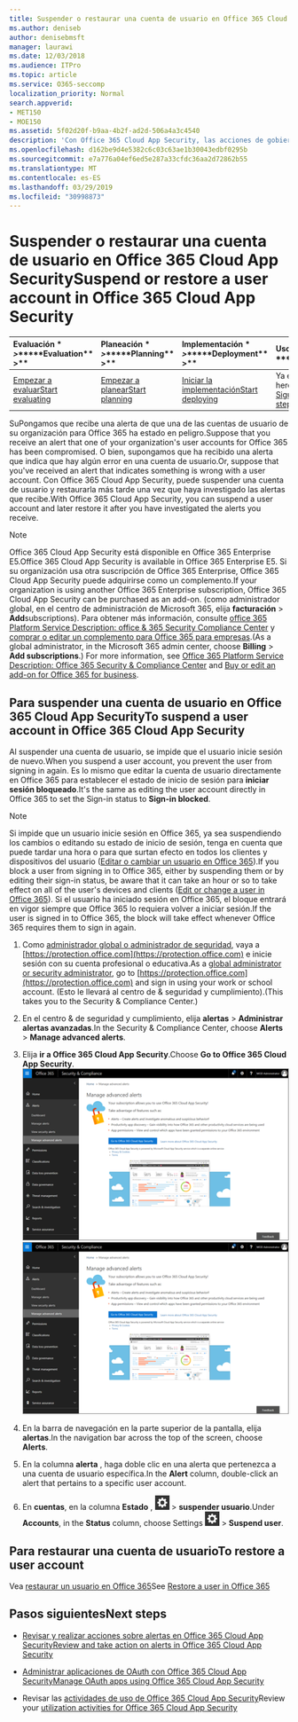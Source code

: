 ```yaml
---
title: Suspender o restaurar una cuenta de usuario en Office 365 Cloud App Security
ms.author: deniseb
author: denisebmsft
manager: laurawi
ms.date: 12/03/2018
ms.audience: ITPro
ms.topic: article
ms.service: O365-seccomp
localization_priority: Normal
search.appverid:
- MET150
- MOE150
ms.assetid: 5f02d20f-b9aa-4b2f-ad2d-506a4a3c4540
description: 'Con Office 365 Cloud App Security, las acciones de gobierno que puede realizar son suspender o anular la suspensión de una cuenta de usuario. '
ms.openlocfilehash: d162be9d4e5382c6c03c63ae1b30043edbf0295b
ms.sourcegitcommit: e7a776a04ef6ed5e287a33cfdc36aa2d72862b55
ms.translationtype: MT
ms.contentlocale: es-ES
ms.lasthandoff: 03/29/2019
ms.locfileid: "30998873"
---
```

# <a name="suspend-or-restore-a-user-account-in-office-365-cloud-app-security"></a><span data-ttu-id="b05ef-103">Suspender o restaurar una cuenta de usuario en Office 365 Cloud App Security</span><span class="sxs-lookup"><span data-stu-id="b05ef-103">Suspend or restore a user account in Office 365 Cloud App Security</span></span>

|<span data-ttu-id="b05ef-104">Evaluación \* *\>*\*</span><span class="sxs-lookup"><span data-stu-id="b05ef-104">\*\*\*\*Evaluation\*\* \>\*\*</span></span>|<span data-ttu-id="b05ef-105">Planeación \* *\>*\*</span><span class="sxs-lookup"><span data-stu-id="b05ef-105">\*\*\*\*Planning\*\* \>\*\*</span></span>|<span data-ttu-id="b05ef-106">Implementación \* *\>*\*</span><span class="sxs-lookup"><span data-stu-id="b05ef-106">\*\*\*\*Deployment\*\* \>\*\*</span></span>|<span data-ttu-id="b05ef-107">Uso \* \* \* \*</span><span class="sxs-lookup"><span data-stu-id="b05ef-107">\*\*\*\*Utilization\*\*\*\*</span></span>|
|:-----|:-----|:-----|:-----|
|[<span data-ttu-id="b05ef-108">Empezar a evaluar</span><span class="sxs-lookup"><span data-stu-id="b05ef-108">Start evaluating</span></span>](office-365-cas-overview.md) <br/> |[<span data-ttu-id="b05ef-109">Empezar a planear</span><span class="sxs-lookup"><span data-stu-id="b05ef-109">Start planning</span></span>](get-ready-for-office-365-cas.md) <br/> |[<span data-ttu-id="b05ef-110">Iniciar la implementación</span><span class="sxs-lookup"><span data-stu-id="b05ef-110">Start deploying</span></span>](turn-on-office-365-cas.md) <br/> |<span data-ttu-id="b05ef-111">Ya está aquí.</span><span class="sxs-lookup"><span data-stu-id="b05ef-111">You are here!</span></span>  <br/> [<span data-ttu-id="b05ef-112">Siguientes pasos</span><span class="sxs-lookup"><span data-stu-id="b05ef-112">Next steps</span></span>](#next-steps)<br/> |
   
<span data-ttu-id="b05ef-113">SuPongamos que recibe una alerta de que una de las cuentas de usuario de su organización para Office 365 ha estado en peligro.</span><span class="sxs-lookup"><span data-stu-id="b05ef-113">Suppose that you receive an alert that one of your organization's user accounts for Office 365 has been compromised.</span></span> <span data-ttu-id="b05ef-114">O bien, supongamos que ha recibido una alerta que indica que hay algún error en una cuenta de usuario.</span><span class="sxs-lookup"><span data-stu-id="b05ef-114">Or, suppose that you've received an alert that indicates something is wrong with a user account.</span></span> <span data-ttu-id="b05ef-115">Con Office 365 Cloud App Security, puede suspender una cuenta de usuario y restaurarla más tarde una vez que haya investigado las alertas que recibe.</span><span class="sxs-lookup"><span data-stu-id="b05ef-115">With Office 365 Cloud App Security, you can suspend a user account and later restore it after you have investigated the alerts you receive.</span></span>
  
> [!NOTE]
> <span data-ttu-id="b05ef-116">Office 365 Cloud App Security está disponible en Office 365 Enterprise E5.</span><span class="sxs-lookup"><span data-stu-id="b05ef-116">Office 365 Cloud App Security is available in Office 365 Enterprise E5.</span></span> <span data-ttu-id="b05ef-117">Si su organización usa otra suscripción de Office 365 Enterprise, Office 365 Cloud App Security puede adquirirse como un complemento.</span><span class="sxs-lookup"><span data-stu-id="b05ef-117">If your organization is using another Office 365 Enterprise subscription, Office 365 Cloud App Security can be purchased as an add-on.</span></span> <span data-ttu-id="b05ef-118">(como administrador global, en el centro de administración de Microsoft 365, elija **facturación** \> **Add**subscriptions). Para obtener más información, consulte [office 365 Platform Service Description: office &amp; 365 Security Compliance Center](https://technet.microsoft.com/en-us/library/dn933793.aspx) y [comprar o editar un complemento para Office 365 para empresas](https://support.office.com/article/4e7b57d6-b93b-457d-aecd-0ea58bff07a6).</span><span class="sxs-lookup"><span data-stu-id="b05ef-118">(As a global administrator, in the Microsoft 365 admin center, choose **Billing** \> **Add subscriptions**.) For more information, see [Office 365 Platform Service Description: Office 365 Security &amp; Compliance Center](https://technet.microsoft.com/en-us/library/dn933793.aspx) and [Buy or edit an add-on for Office 365 for business](https://support.office.com/article/4e7b57d6-b93b-457d-aecd-0ea58bff07a6).</span></span> 
  
## <a name="to-suspend-a-user-account-in-office-365-cloud-app-security"></a><span data-ttu-id="b05ef-119">Para suspender una cuenta de usuario en Office 365 Cloud App Security</span><span class="sxs-lookup"><span data-stu-id="b05ef-119">To suspend a user account in Office 365 Cloud App Security</span></span>

<span data-ttu-id="b05ef-120">Al suspender una cuenta de usuario, se impide que el usuario inicie sesión de nuevo.</span><span class="sxs-lookup"><span data-stu-id="b05ef-120">When you suspend a user account, you prevent the user from signing in again.</span></span> <span data-ttu-id="b05ef-121">Es lo mismo que editar la cuenta de usuario directamente en Office 365 para establecer el estado de inicio de sesión para **iniciar sesión bloqueado**.</span><span class="sxs-lookup"><span data-stu-id="b05ef-121">It's the same as editing the user account directly in Office 365 to set the Sign-in status to **Sign-in blocked**.</span></span>
  
> [!NOTE]
> <span data-ttu-id="b05ef-122">Si impide que un usuario inicie sesión en Office 365, ya sea suspendiendo los cambios o editando su estado de inicio de sesión, tenga en cuenta que puede tardar una hora o para que surtan efecto en todos los clientes y dispositivos del usuario ([Editar o cambiar un usuario en Office 365](https://support.office.com/article/42BB3F17-8F9D-4182-B434-5F1C8024E614#SingleUserPreview)).</span><span class="sxs-lookup"><span data-stu-id="b05ef-122">If you block a user from signing in to Office 365, either by suspending them or by editing their sign-in status, be aware that it can take an hour or so to take effect on all of the user's devices and clients ([Edit or change a user in Office 365](https://support.office.com/article/42BB3F17-8F9D-4182-B434-5F1C8024E614#SingleUserPreview)).</span></span> <span data-ttu-id="b05ef-123">Si el usuario ha iniciado sesión en Office 365, el bloque entrará en vigor siempre que Office 365 lo requiera volver a iniciar sesión.</span><span class="sxs-lookup"><span data-stu-id="b05ef-123">If the user is signed in to Office 365, the block will take effect whenever Office 365 requires them to sign in again.</span></span> 
  
1. <span data-ttu-id="b05ef-124">Como [administrador global o administrador de seguridad](permissions-in-the-security-and-compliance-center.md), vaya a [https://protection.office.com](https://protection.office.com) e inicie sesión con su cuenta profesional o educativa.</span><span class="sxs-lookup"><span data-stu-id="b05ef-124">As a [global administrator or security administrator](permissions-in-the-security-and-compliance-center.md), go to [https://protection.office.com](https://protection.office.com) and sign in using your work or school account.</span></span> <span data-ttu-id="b05ef-125">(Esto le llevará al centro de &amp; seguridad y cumplimiento).</span><span class="sxs-lookup"><span data-stu-id="b05ef-125">(This takes you to the Security &amp; Compliance Center.)</span></span> 
    
2. <span data-ttu-id="b05ef-126">En el centro &amp; de seguridad y cumplimiento, elija **alertas** \> **Administrar alertas avanzadas**.</span><span class="sxs-lookup"><span data-stu-id="b05ef-126">In the Security &amp; Compliance Center, choose **Alerts** \> **Manage advanced alerts**.</span></span>
    
3. <span data-ttu-id="b05ef-127">Elija **ir a Office 365 Cloud App Security**.</span><span class="sxs-lookup"><span data-stu-id="b05ef-127">Choose **Go to Office 365 Cloud App Security**.</span></span><br><span data-ttu-id="b05ef-128">![En el centro &amp; de seguridad y cumplimiento, elija Administrar alertas avanzadas para ir a Office 365 Cloud App Security.](media/958632d4-03e3-4ade-8e22-d5509db6fca7.png)</span><span class="sxs-lookup"><span data-stu-id="b05ef-128">![In the Security &amp; Compliance Center, choose Manage Advanced Alerts to go to Office 365 Cloud App Security](media/958632d4-03e3-4ade-8e22-d5509db6fca7.png)</span></span><br>
  
4. <span data-ttu-id="b05ef-129">En la barra de navegación en la parte superior de la pantalla, elija **alertas**.</span><span class="sxs-lookup"><span data-stu-id="b05ef-129">In the navigation bar across the top of the screen, choose **Alerts**.</span></span>
    
5. <span data-ttu-id="b05ef-130">En la columna **alerta** , haga doble clic en una alerta que pertenezca a una cuenta de usuario específica.</span><span class="sxs-lookup"><span data-stu-id="b05ef-130">In the **Alert** column, double-click an alert that pertains to a specific user account.</span></span> 
    
6. <span data-ttu-id="b05ef-131">En **cuentas**, en la columna **Estado** , ![elija configuración configuración icono](media/e01b75cc-b28f-4b83-8f86-b1b13dc27ab2.png) \> **suspender usuario**.</span><span class="sxs-lookup"><span data-stu-id="b05ef-131">Under **Accounts**, in the **Status** column, choose Settings ![settings icon](media/e01b75cc-b28f-4b83-8f86-b1b13dc27ab2.png) \> **Suspend user**.</span></span>
    
## <a name="to-restore-a-user-account"></a><span data-ttu-id="b05ef-132">Para restaurar una cuenta de usuario</span><span class="sxs-lookup"><span data-stu-id="b05ef-132">To restore a user account</span></span>

<span data-ttu-id="b05ef-133">Vea [restaurar un usuario en Office 365](https://support.office.com/article/2c261e42-5dd1-48b0-845f-2a016d29cfc1)</span><span class="sxs-lookup"><span data-stu-id="b05ef-133">See [Restore a user in Office 365](https://support.office.com/article/2c261e42-5dd1-48b0-845f-2a016d29cfc1)</span></span>
  
## <a name="next-steps"></a><span data-ttu-id="b05ef-134">Pasos siguientes</span><span class="sxs-lookup"><span data-stu-id="b05ef-134">Next steps</span></span>

- [<span data-ttu-id="b05ef-135">Revisar y realizar acciones sobre alertas en Office 365 Cloud App Security</span><span class="sxs-lookup"><span data-stu-id="b05ef-135">Review and take action on alerts in Office 365 Cloud App Security</span></span>](review-office-365-cas-alerts.md)
    
- [<span data-ttu-id="b05ef-136">Administrar aplicaciones de OAuth con Office 365 Cloud App Security</span><span class="sxs-lookup"><span data-stu-id="b05ef-136">Manage OAuth apps using Office 365 Cloud App Security</span></span>](manage-app-permissions-in-ocas.md)
    
- <span data-ttu-id="b05ef-137">Revisar las [actividades de uso de Office 365 Cloud App Security](utilization-activities-for-ocas.md)</span><span class="sxs-lookup"><span data-stu-id="b05ef-137">Review your [utilization activities for Office 365 Cloud App Security](utilization-activities-for-ocas.md)</span></span>
    

